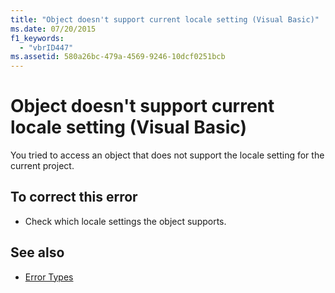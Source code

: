 ```yaml
---
title: "Object doesn't support current locale setting (Visual Basic)"
ms.date: 07/20/2015
f1_keywords: 
  - "vbrID447"
ms.assetid: 580a26bc-479a-4569-9246-10dcf0251bcb
---
```

# Object doesn't support current locale setting (Visual Basic)
You tried to access an object that does not support the locale setting for the current project.  
  
## To correct this error  
  
-   Check which locale settings the object supports.  
  
## See also

- [Error Types](../../visual-basic/programming-guide/language-features/error-types.md)
